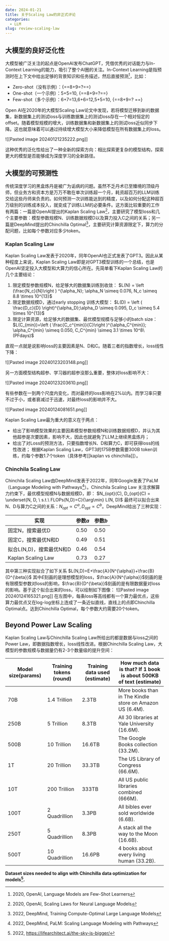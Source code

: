 ```yaml
---
date: 2024-01-21
title: 关于Scaling Law的非正式评论
categories:
  - LLM
slug: review-scaling-law
---
```

## 大模型的良好泛化性

大模型被广泛关注的起点是OpenAI发布ChatGPT，凭借优秀的对话能力与In-Context Learning的能力，吸引了整个AI圈的关注。In-Context Learning是指预测时在上下文中给出足够的背景知识和任务描述，然后直接预测[^1]，比如：

- Zero-shot（没有示例）：{==8+9=?==}
- One-shot（一个示例）：5+5=10, {==8+9=?==}
- Few-shot（多个示例）：6+7=13,6+6=12,5+5=10, {==8+9=? ==}

Open AI在2020年的大模型Scaling Law论文中发现，若将模型迁移到新的数据集，新数据集上的测试loss与训练数据集上的测试loss存在一个相对恒定的offset。随着模型规模的增大，训练数据集和新数据集上的测试loss近似同步下降。这也就意味着可以通过持续增大模型大小来降低模型在所有数据集上的loss。

![[Pasted image 20240121235222.png]]

这种优秀的泛化性给出了一种全新的探索方向：相比探索更复杂的模型结构，探索更大的模型是否能够成为深度学习的全新路径。

<!-- more -->

## 大模型的可预测性

传统深度学习的黑盒炼丹是被广为诟病的问题。虽然不乏丹术已至臻境的顶级丹师，但业务方和资本方是万万不敢在单次训练超一个月，耗资超百万的LLM训练交给这些丹师来负责的。如何预测一次训练能达到的精度，以及如何分配这种超百万级别的训练成本投入，就变成了训练LLM的必要条件。这方面比较重要的工作有两篇：一篇是OpenAI提出的Kaplan Scaling Law[^2]，主要研究了模型loss和几个主要参数：模型参数规模N、训练数据规模D以及算力投入C之间的关系；另一篇是DeepMind提出的Chinchilla Optimal[^3]，主要研究计算资源限定下，算力的分配问题，比如每个参数对应多少token。
### Kaplan Scaling Law
Kaplan Scaling Law发表于2020年，同年OpenAI也正式发表了GPT3。因此从某种程度上来说，Kaplan Scaling Law即是对GPT3模型训练的一个总结，也是OpenAI坚定投入大模型和大算力的信心所在。先简单看下Kaplan Scaling Law的几个主要结论：

1. 限定模型参数规模N，给足够大的数据集训练到收敛：
	   $L(N) = \left (\frac{N_c}{N}\right ) ^{\alpha_N}; \alpha_N \simeq 0.076, N_c \simeq 8.8 \times 10^{13}$
1. 限定数据规模D，通过early stopping 训练大模型：
	   $L(D) = \left ( \frac{D_c}{D} \right)^{\alpha_D};\alpha_D \simeq 0.095, D_c \simeq 5.4 \times 10^{13}$
1. 限定计算资源，给足够大的数据集、最优模型规模与足够小的batch size：
	$L(C_{min})=\left ( \frac{C_c^{min}}{C}\right )^{\alpha_C^{min}}; \alpha_C^{min} \simeq 0.050, C_C^{min} \simeq 3.1 \times 10^8\  (PFdays)$ 

直观一点就是说影响loss的主要因素是N、D和C。随着三者的指数增长，loss线性下降：

![[Pasted image 20240123203148.png]]

另一方面模型结构超参、学习器的超参没那么重要，整体对loss影响不大：

![[Pasted image 20240123203610.png]]

有些参数在一到两个尺度内变化，而对最终的loss影响在2%以内。而学习率只要不过于小，或者衰减过于迅速，对最终loss的影响并不大。

![[Pasted image 20240124081651.png]]

Kaplan Scaling Law最为重大的意义在于两点：
- 给出了影响模型效果的主要因素模型参数规模N和训练数据规模D，并认为其他超参是次要因素，影响不大，因此也就避免了LLM上继续黑盒炼丹；
- 给出了对Loss的预测方法，只要指数增长N、D和算力C，即可获得loss的线性改进；
根据Kaplan Scaling Law，GPT3的175B参数需要300B token训练，约每个参数1.7个token（具体参考[[kaplan vs chinchilla]]）。

### Chinchila Scaling Law
Chinchila Scaling Law由DeepMind发表于2022年，同年Google发表了PaLM（Language Modeling with Pathways[^4]）。Chinchila Scaling Law 关注求解算力约束下，最优模型规模N与数据规模D，即：
	$N_{opt}(C), D_{opt}(C) = \underset{N, D, \ s.t.\ FLOPs(N,D)=C}{\arg\min} L(N, D)$
最终可以拟合出来N、D与算力C之间的关系：$N_{opt} \propto  C^a, D_{opt} \propto C^b$。DeepMind给出了三种实现：

| 实现 | 参数$a$ | 参数$b$ |
| ---- | ---- | ---- |
| 固定N，搜索最优D | 0.50 | 0.50 |
| 固定C，搜索最优N和D | 0.49 | 0.51 |
| 拟合L(N,D)，搜索最优N和D | 0.46 | 0.54 |
| Kaplan Scaling Law | 0.73 | 0.27 |

其中第三种实现拟合了如下关系
	$L(N,D)=E+\frac{A}{N^{\alpha}}+\frac{B}{D^{\beta}}$
其中$E$刻画的是理想模型的loss，$\frac{A}{N^{\alpha}}$刻画的是有限模型参数对loss的影响，$\frac{B}{D^{\beta}}$刻画的是有限数据量对loss的影响。基于这个拟合出来的loss，可以绘制如下图像：
![[Pasted image 20240124165321.png]]
在左图中，每条loss等高线都有一个算力最优点，这些算力最优点又在log-log坐标上连成了一条近似直线，直线上的点即Chinchilla Optimal点。达到Chinchilla Optimal，每个参数大约需要20个token。

## Beyond Power Law Scaling
Kaplan Scaling Law与Chinchilla Scaling Law所给出的都是数据与loss之间的Power Law，即数据指数增长，loss线性改进。根据Chinchilla Scaling Law，大模型的参数规模与数据量仍有2-3个数量级的提升空间：

| Model size(params) | Training tokens (round) | Training data used (estimate) | How much data is that? If 1 book is about 500KB of text (estimate) |
| ---- | ---- | ---- | ---- |
| 70B | 1.4 Trillion | 2.3TB | More books than in The Kindle store on Amazon US (6.4M). |
| 250B | 5 Trillion | 8.3TB | All 30 libraries at Yale University (16.6M). |
| 500B | 10 Trillion | 16.6TB | The Google Books collection (33.2M). |
| 1T | 20 Trillion | 33.3TB | The US Library of Congress (66.6M). |
| 10T | 200 Trillion | 333TB | All US public libraries combined (666M). |
| 100T | 2 Quadrillion | 3.3PB | All bibles ever sold worldwide (6.6B). |
| 250T | 5 Quadrillion | 8.3PB | A stack all the way to the Moon (16.6B). |
| 500T | 10 Quadrillion | 16.6PB | 4 books about every living human (33.2B). |
**Dataset sizes needed to align with Chinchilla data optimization for models[^5].**


[^1]: 2020, OpenAI, Language Models are Few-Shot Learners
[^2]: 2020, OpenAI, Scaling Laws for Neural Language Models
[^3]: 2022, DeepMind, Training Compute-Optimal Large Language Models
[^4]: 2022, DeepMind, PaLM: Scaling Language Modeling with Pathways
[^5]: 2022, https://lifearchitect.ai/the-sky-is-bigger/

